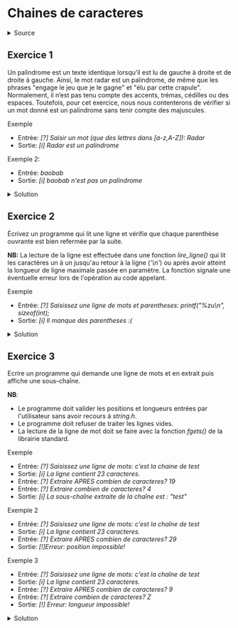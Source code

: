 # Chaines de caracteres
<details>
<summary>Source</summary>
(https://zestedesavoir.com/tutoriels/755/le-langage-c-1/1043_aggregats-memoire-et-fichiers/4283_les-chaines-de-caracteres/)
</details>

## Exercice 1
Un palindrome est un texte identique lorsqu’il est lu de gauche à droite et de droite à gauche. Ainsi, le mot radar est un palindrome, de même que les phrases "engage le jeu que je le gagne" et "élu par cette crapule". Normalement, il n’est pas tenu compte des accents, trémas, cédilles ou des espaces. Toutefois, pour cet exercice, nous nous contenterons de vérifier si un mot donné est un palindrome sans tenir compte des majuscules.

Exemple
- Entrée: _[?] Saisir un mot (que des lettres dans [a-z,A-Z]): Radar_
- Sortie: _[i] Radar est un palindrome_

Exemple 2:
- Entrée: _baobab_
- Sortie: _[i] baobab n'est pas un palindrome_

<details>
<summary>Solution</summary>

~~~cpp

#include <stdio.h>
#include <stdbool.h>
#include <ctype.h>

// test si la chaine passée en argument est un palindrome
bool palindrome(char *s) {
    size_t len = 0;

    // calcul de la longueur de la chaine
    while (s[len] != '\0') len++;

    // test de la symétrie des caractères
    for (size_t i = 0; i < len; i++)
        if (s[i] != s[len - 1 - i]) return false;

    return true;
}

int main() {
    char str[100], upstr[100];
    int i;

    // mot à saisir
    printf("[?] Saisir un mot (que des lettres dans [a-z,A-Z]): ");
    scanf("%99s", str);

    // conversion en majuscules
    for (i = 0; i < 99; i++) upstr[i] = toupper(str[i]);

    // test du palindrome sur le mot en majuscules
    if (palindrome(upstr)) printf("[i] %s est un palindrome\n", str);
    else printf("[i] %s n'est pas un palindrome\n", str);

    return 0;
}

~~~
</details>

## Exercice 2
Écrivez un programme qui lit une ligne et vérifie que chaque parenthèse ouvrante est bien refermée par la suite.
 
**NB:** La lecture de la ligne est effectuée dans une fonction _lire_ligne()_ qui lit les caractères un à un jusqu'au retour à la ligne (_'\n'_) ou après avoir atteint la longueur de ligne maximale passée en paramètre. La fonction signale une éventuelle erreur lors de l'opération au code appelant.

Exemple
- Entrée: _[?] Saisissez une ligne de mots et parentheses: printf("%zu\n", sizeof(int);_
- Sortie: _[i] Il manque des parentheses :(_

<details>
<summary>Solution</summary>

~~~cpp

#include <stdio.h>
#include <stdbool.h>

// Wikipedia: "Lisp (historically LISP, an abbreviation of "list processing") is a family of programming languages
//             with a long history and a distinctive, fully parenthesized"
// Anecdote: certains interprètent "lisp" comme "Lot of Idiot and Stupid Parenthesis"... :o 

bool lire_ligne(char *chaine, size_t max) {
    size_t i;

    for (i = 0; i < max - 1; ++i) {
        char c;

        if (scanf("%c", &c) != 1) return false;
        else if (c == '\n') break;

        chaine[i] = c;
    }

    chaine[i] = '\0';
    return true;
}

int main(void) {
    char s[255];

    printf("Saisissez une ligne de mots et parentheses: ");

    if (!lire_ligne(s, sizeof s)) {
        printf("[!] Erreur lors de la saisie.\n");
        return -1;
    }

    int n = 0;

    for (char *t = s; *t != '\0'; ++t) {
        if (*t == '(') ++n;
        else if (*t == ')') --n;

        if (n < 0) break;
    }

    if (n == 0) printf("[i] Le compte est bon :)\n");
    else printf("[i] Il manque des parentheses :(\n");

    return 0;
}

~~~
</details>

## Exercice 3
Ecrire un programme qui demande une ligne de mots et en extrait puis affiche une sous-chaîne.

**NB**:
- Le programme doit valider les positions et longueurs entrées par l'utilisateur sans avoir recours à _string.h_.
- Le programme doit refuser de traiter les lignes vides.
- La lecture de la ligne de mot doit se faire avec la fonction _fgets()_ de la librairie standard.

Exemple
- Entrée: _[?] Saisissez une ligne de mots: c'est la chaine de test_
- Sortie: _[i] La ligne contient 23 caracteres._
- Entrée: _[?] Extraire APRES combien de caracteres? 19_
- Entrée: _[?] Extraire combien de caracteres? 4_
- Sortie: _[i] La sous-chaîne extraite de la chaîne est : "test"_

Exemple 2
- Entrée: _[?] Saisissez une ligne de mots: c'est la chaîne de test_
- Sortie: _[i] La ligne contient 23 caracteres._
- Entrée: _[?] Extraire APRES combien de caracteres? 29_
- Sortie: _[!]Erreur: position impossible!_

Exemple 3
- Entrée: _[?] Saisissez une ligne de mots: c'est la chaîne de test_
- Sortie: _[i] La ligne contient 23 caracteres._
- Entrée: _[?] Extraire APRES combien de caracteres? 9_
- Entrée: _[?] Extraire combien de caracteres? Z_
- Sortie: _[!] Erreur: longueur impossible!_

<details>
<summary>Solution</summary>

~~~cpp

#include <stdio.h>

int main() {
    char str[100], sstr[100]; // Input string and extracted substring
    int pos = -1, l = 0, ll = 0, c = 0; // Position, lengths of string and substring, counter

    printf("\n\nExtract a substring from a given string:\n"); // Information about the task
    printf("----------------------------------------\n");

    // Get a string from the standard input
    printf("[?] Saisissez une ligne de mots: ");
    fgets(str, sizeof str, stdin);
    while (!(str[ll] == '\n' || str[ll] == '\0')) ll++;
    str[ll] = '\0'; // Remove '\n' if any

    printf("[i] La ligne contient %d caracteres.\n", ll);
    if (ll == 0) {
        printf("[!] Erreur: ligne vide!\n");
        return -1; // Stopped execution
    }

    // Get the starting position of substring
    printf("[?] Extraire APRES combien de caracteres? ");
    pos = -1;
    if (scanf("%d", &pos) == 0 || pos < 0 || pos >= ll) {
        printf("[!] Erreur: position impossible!\n");
        return -1; // Stopped execution
    }

    printf("[?] Extraire combien de caracteres? ");
    // Get the length of the substring
    if (scanf("%d", &l) == 0 || l <= 0 || l >= (ll - pos)) {
        printf("[!] Erreur: longueur impossible!\n");
        return -1; // Stopped execution
    }

    // Extracting the substring
    while (c < l) {
        sstr[c] = str[pos + c]; // Copy characters from the specified position
        c++;
    }
    sstr[c] = '\0'; // end of the substring
    printf("[i] La sous-chaîne extraite de la chaîne est : \"%s\" \n\n", sstr); // Display the extracted substring

    return 0; // Successful execution
}


~~~
</details>
